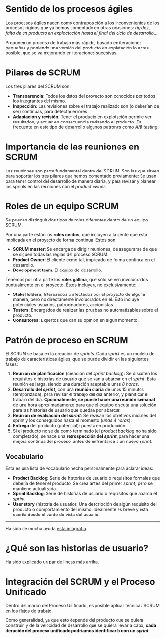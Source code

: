 # Sentido de los procesos ágiles
Los procesos ágiles nacen como contraposición a los inconvenientes de los procesos rígidos que ya hemos comentado en otras ocasiones: *rigidez, falta de un producto en exploctación hasta el final del ciclo de desarrollo*...

Proponen un proceso de trabajo más rápido, basado en iteraciones pequeñas y poniendo una versión del producto en explotación lo antes posible, que se va mejorando en iteraciones sucesivas.

# Pilares de SCRUM

Los tres pilares del SCRUM son:

* **Transparencia**: Todos los datos del proyecto son conocidos por todos los integrantes del mismo.
* **Inspección**: Las revisiones sobre el trabajo realizado son (o deberían de ser) continuas, para detectar errores.
* **Adaptación y revisión**: Tener el producto en explotación permite ver resultados, y actuar en consecuencia revisando el producto. Es frecuente en este tipo de desarrollo algunos patrones como *A/B testing*.

# Importancia de las reuniones en SCRUM
Las reuniones son parte fundamental dentro del SCRUM. Son las que sirven para soportar los tres pilares que hemos comentado previamente: Se usan para tener control del desarrollo de manera diaria, y para revisar y planear los sprints en las reuniones con el *product owner*.

# Roles de un equipo SCRUM

Se pueden distinguir dos tipos de roles diferentes dentro de un equipo SCRUM.

Por una parte están los **roles cerdos**, que incluyen a la gente que está implicada en el proyecto de forma continua. Estos son:

* **SCRUM master**: Se encarga de dirigir reuniones, de asegurarse de que se siguen todas las reglas del proceso SCRUM.
* **Product Owner**: El cliente como tal, implicado de forma continua en el desarrollo.
* **Development team**: El equipo de desarrollo.

Tenemos por otra parte los **roles gallina**, que sólo se ven involucrados puntualmente en el proyecto. Éstos incluyen, no exclusivamente:
* **StakeHolders**: Interesados o afectados por el proyecto de alguna manera, pero no directamente involucrados en él. Esto incluye potenciales usuarios, patrocinadores, accionistas...
* **Testers**: Encargados de realizar las pruebas no automatizables sobre el producto.
* **Consultores**: Expertos que dan su opinión en algún momento.

# Patrón de proceso en SCRUM

El SCRUM se basa en la creación de *sprints*. Cada *sprint* es un modelo de trabajo de características ágiles, que se puede dividir en las siguientes fases:

1. **Reunión de planificación** (creación del *sprint backlog*): Se discuten los requisitos e historias de usuario que se van a abarcar en el *sprint*. Esta reunión es larga, siendo una duración aceptable unas *8 horas*.
2. **Desarrollo del _sprint_**, con una **reunión diaria** de unos 15 minutos (temporizada), para revisar el trabajo del día anterior, y planificar el trabajo del día. **Opcionalmente, se puede hacer una reunión semanal** de una hora aproximadamente para que el equipo discuta una solución para las historias de usuario que quedan por abarcar.
3. **Reunión de evaluación del _sprint_**: Se revisan los objetivos iniciales del sprint y los conseguidos hasta el momento (*unas 4 horas*).
4. **Entrega** del producto (potencial): puesta en producción.
5. Si el producto no se da como terminado (el *product backlog* no ha sido completado), se hace una **retrospección del _sprint_**, para hacer una mejora continua del proceso, antes de enfrentarse a un nuevo *sprint*.

## Vocabulario

Esta es una lista de vocabulario hecha personalmente para aclarar ideas:

* **Product Backlog**: Serie de historias de usuario o requisitos formales que debería de tener el producto. Se crea antes del primer *sprint*,  pero se mantiene actualizada.
* **Sprint Backlog**: Serie de historias de usuario o requisitos que abarca el *sprint*.
* **User story** (historia de usuario): Una descripción de algún requisito del producto o comportamiento del mismo. Idealmente es breve y está escrita desde el punto de vista del usuario.

---

Ha sido de mucha ayuda [esta infografía](http://hostarting.es/blog/wp-content/uploads/2013/02/mm1_scrum_poster_web.png).

# ¿Qué son las historias de usuario?
Ha sido explicado un par de lineas más arriba.

# Integración del SCRUM y el Proceso Unificado
Dentro del marco del Proceso Unificado, es posible aplicar técnicas SCRUM en los flujos de trabajo.

Como generalidad, ya que esto depende del producto que se quiera construir, y de la velocidad de desarrollo que se quiera llevar a cabo, **cada iteración del proceso unificado podríamos identificarlo con un *sprint***.
